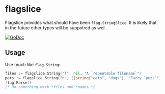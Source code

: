 flagslice
=========
Flagslice provides what should have been `flag.StringSlice`.  It is likely that
in the future other types will be suppotred as well.

[![GoDoc](https://godoc.org/github.com/magisterquis/flagslice?status.svg)](https://godoc.org/github.com/magisterquis/flagslice)

Usage
-----
Use much like `flag.String`:
```go
files := flagslice.String("f", nil, "A `repeatable filename`")
pets := flagslice.String("n", []string{"cats", "dogs"}, "Fuzzy `pets`")
flag.Parse()
/* Do something with *files and *names */
```
